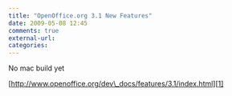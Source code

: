 ```yaml
---
title: "OpenOffice.org 3.1 New Features"
date: 2009-05-08 12:45
comments: true
external-url:
categories:
---
```

No mac build yet

[http://www.openoffice.org/dev\_docs/features/3.1/index.html][1]

  [1]: http://www.openoffice.org/dev_docs/features/3.1/index.html
